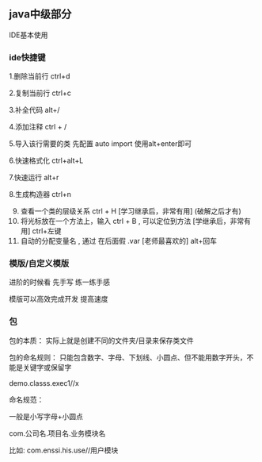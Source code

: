 ## java中级部分

IDE基本使用

### ide快捷键

1.删除当前行 ctrl+d

2.复制当前行 ctrl+c

3.补全代码 alt+/

4.添加注释 ctrl + /

5.导入该行需要的类 先配置 auto import 使用alt+enter即可

6.快速格式化 ctrl+alt+L

7.快速运行 alt+r 

8.生成构造器 ctrl+n 						 					

9) 查看一个类的层级关系 ctrl + H [学习继承后，非常有用]  (破解之后才有) 						
10) 将光标放在一个方法上，输入 ctrl + B , 可以定位到方法 [学继承后，非常有用]  ctrl+左键						
11) 自动的分配变量名 , 通过 在后面假 .var [老师最喜欢的] alt+回车  			

### 模版/自定义模版			

进阶的时候看 先手写 练一练手感

模版可以高效完成开发  提高速度 				

### 包

包的本质： 实际上就是创建不同的文件夹/目录来保存类文件

包的命名规则： 只能包含数字、字母、下划线、小圆点、但不能用数字开头，不能是关键字或保留字

demo.classs.exec1//x

命名规范：

一般是小写字母+小圆点

com.公司名.项目名.业务模块名

比如: com.enssi.his.use//用户模块






